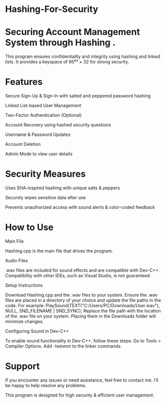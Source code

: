 # Hashing-For-Security

# Securing Account Management System through Hashing . 

This program ensures confidentiality and integrity using hashing and linked lists. It provides a keyspace of 95⁶⁴ × 32 for strong security.

# Features

Secure Sign-Up & Sign-In with salted and peppered password hashing

Linked List-based User Management

Two-Factor Authentication (Optional)

Account Recovery using hashed security questions

Username & Password Updates

Account Deletion

Admin Mode to view user details


# Security Measures

Uses SHA-inspired hashing with unique salts & peppers

Securely wipes sensitive data after use

Prevents unauthorized access with sound alerts & color-coded feedback

# How to Use

Main File

Hashing.cpp is the main file that drives the program.

Audio Files

.wav files are included for sound effects and are compatible with Dev-C++. Compatibility with other IDEs, such as Visual Studio, is not guaranteed. 

Setup Instructions

Download Hashing.cpp and the .wav files to your system. Ensure the .wav files are placed in a directory of your choice and update the file paths in the code. 
For example: PlaySound(TEXT("C:/Users/PC/Downloads/User.wav"), NULL, SND_FILENAME | SND_SYNC); Replace the file path with the location of the .wav file on your system. Placing them in the Downloads folder will minimize changes. 

Configuring Sound in Dev-C++

To enable sound functionality in Dev-C++, follow these steps: Go to Tools > Compiler Options. Add -lwinmm to the linker commands.

# Support

If you encounter any issues or need assistance, feel free to contact me. I’ll be happy to help resolve any problems.


This program is designed for high security & efficient user management.
